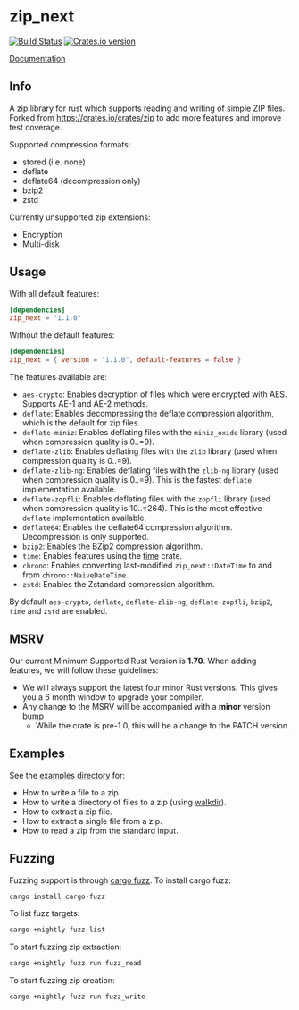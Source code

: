 zip_next
========

[![Build Status](https://github.com/Pr0methean/zip-next/actions/workflows/ci.yaml/badge.svg)](https://github.com/Pr0methean/zip-next/actions?query=branch%3Amaster+workflow%3ACI)
[![Crates.io version](https://img.shields.io/crates/v/zip_next.svg)](https://crates.io/crates/zip_next)

[Documentation](https://docs.rs/zip_next/1.0.1/zip_next/)

Info
----


A zip library for rust which supports reading and writing of simple ZIP files. Forked from https://crates.io/crates/zip 
to add more features and improve test coverage.

Supported compression formats:

* stored (i.e. none)
* deflate
* deflate64 (decompression only)
* bzip2
* zstd

Currently unsupported zip extensions:

* Encryption
* Multi-disk

Usage
-----

With all default features:

```toml
[dependencies]
zip_next = "1.1.0"
```

Without the default features:

```toml
[dependencies]
zip_next = { version = "1.1.0", default-features = false }
```

The features available are:

* `aes-crypto`: Enables decryption of files which were encrypted with AES. Supports AE-1 and AE-2 methods.
* `deflate`: Enables decompressing the deflate compression algorithm, which is the default for zip files.
* `deflate-miniz`: Enables deflating files with the `miniz_oxide` library (used when compression quality is 0..=9).
* `deflate-zlib`: Enables deflating files with the `zlib` library (used when compression quality is 0..=9).
* `deflate-zlib-ng`: Enables deflating files with the `zlib-ng` library (used when compression quality is 0..=9).
  This is the fastest `deflate` implementation available.
* `deflate-zopfli`: Enables deflating files with the `zopfli` library (used when compression quality is 10..=264). This
  is the most effective `deflate` implementation available.
* `deflate64`: Enables the deflate64 compression algorithm. Decompression is only supported.
* `bzip2`: Enables the BZip2 compression algorithm.
* `time`: Enables features using the [time](https://github.com/rust-lang-deprecated/time) crate.
* `chrono`: Enables converting last-modified `zip_next::DateTime` to and from `chrono::NaiveDateTime`.
* `zstd`: Enables the Zstandard compression algorithm.

By default `aes-crypto`, `deflate`, `deflate-zlib-ng`, `deflate-zopfli`, `bzip2`, `time` and `zstd` are enabled.

MSRV
----

Our current Minimum Supported Rust Version is **1.70**. When adding features,
we will follow these guidelines:

- We will always support the latest four minor Rust versions. This gives you a 6
  month window to upgrade your compiler.
- Any change to the MSRV will be accompanied with a **minor** version bump
   - While the crate is pre-1.0, this will be a change to the PATCH version.

Examples
--------

See the [examples directory](examples) for:
   * How to write a file to a zip.
   * How to write a directory of files to a zip (using [walkdir](https://github.com/BurntSushi/walkdir)).
   * How to extract a zip file.
   * How to extract a single file from a zip.
   * How to read a zip from the standard input.

Fuzzing
-------

Fuzzing support is through [cargo fuzz](https://github.com/rust-fuzz/cargo-fuzz). To install cargo fuzz:

```bash
cargo install cargo-fuzz
```

To list fuzz targets:

```bash
cargo +nightly fuzz list
```

To start fuzzing zip extraction:

```bash
cargo +nightly fuzz run fuzz_read
```

To start fuzzing zip creation:

```bash
cargo +nightly fuzz run fuzz_write
```
